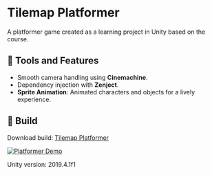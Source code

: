 # Tilemap Platformer
<p>A platformer game created as a learning project in Unity based on the course.</p>

## 🎯 Tools and Features
<ul>
  <li>Smooth camera handling using <strong>Cinemachine</strong>.</li>
  <li>Dependency injection with <strong>Zenject</strong>.</li>
  <li><strong>Sprite Animation</strong>: Animated characters and objects for a lively experience.</li>
</ul>

## 🎯 Build
Download build: [Tilemap Platformer](https://drive.google.com/file/d/1QMitH2N-nE94JUYzkSOtp4j9-3u_KxOp/view)

[![Platformer Demo](https://img.youtube.com/vi/Q67t7VF44MI/1.jpg)](https://youtu.be/Q67t7VF44MI)

<p>Unity version: 2019.4.1f1</p>
